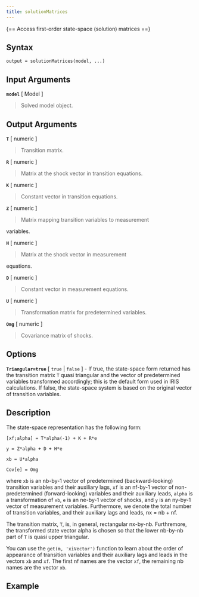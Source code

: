```yaml
---
title: solutionMatrices
---
```


{== Access first-order state-space (solution) matrices ==}


## Syntax

    output = solutionMatrices(model, ...)


## Input Arguments

__`model`__ [ Model ]
> 
> Solved model object.
> 



## Output Arguments

__`T`__ [ numeric ]
> 
> Transition matrix.
> 


__`R`__ [ numeric ]
> 
> Matrix at the shock vector in transition equations.
> 


__`K`__ [ numeric ]
> 
> Constant vector in transition equations.
> 


__`Z`__ [ numeric ]
> 
> Matrix mapping transition variables to measurement
> 

variables.

__`H`__ [ numeric ]
> 
> Matrix at the shock vector in measurement
> 

equations.

__`D`__ [ numeric ]
> 
> Constant vector in measurement equations.
> 


__`U`__ [ numeric ]
> 
> Transformation matrix for predetermined variables.
> 


__`Omg`__ [ numeric ]
> 
> Covariance matrix of shocks.
> 



## Options

__`Triangular=true`__ [ `true` | `false` ] -
If true, the state-space form returned has the transition matrix `T`
quasi triangular and the vector of predetermined variables transformed
accordingly; this is the default form used in IRIS calculations. If
false, the state-space system is based on the original vector of
transition variables.


## Description

The state-space representation has the following form:

    [xf;alpha] = T*alpha(-1) + K + R*e

    y = Z*alpha + D + H*e

    xb = U*alpha

    Cov[e] = Omg

where `xb` is an nb-by-1 vector of predetermined (backward-looking)
transition variables and their auxiliary lags, `xf` is an nf-by-1 vector
of non-predetermined (forward-looking) variables and their auxiliary
leads, `alpha` is a transformation of `xb`, `e` is an ne-by-1 vector of
shocks, and `y` is an ny-by-1 vector of measurement variables.
Furthermore, we denote the total number of transition variables, and
their auxiliary lags and leads, nx = nb + nf.

The transition matrix, `T`, is, in general, rectangular nx-by-nb.
Furthremore, the transformed state vector alpha is chosen so that the
lower nb-by-nb part of `T` is quasi upper triangular.

You can use the `get(m, 'xiVector')` function to learn about the order of
appearance of transition variables and their auxiliary lags and leads in
the vectors `xb` and `xf`. The first nf names are the vector `xf`, the
remaining nb names are the vector `xb`.


## Example



